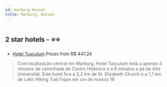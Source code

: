 ```yaml
---
id: marburg-hessen
title: Marburg, Hessen
---
```


<center><img src="https://i.travelapi.com/hotels/24000000/23670000/23665800/23665731/4834295d_z.jpg" alt="" /></center>


##  2 star hotels - ⭐️⭐️

-    [Hotel Tusculum](https://www.hurb.com/br/aud/https://www.hurb.com/br/hotels/marburg/hotel-tusculum-HT-96DO?cmp=18055) Prices from R$ 447,24
   > Com localização central em Marburg, Hotel Tusculum está a apenas 4 minutos de caminhada de Centro Histórico e a 6 minutos a pé de Alte Universität.  Este hotel fica a 2,2 km de St. Elizabeth Church e a 1,7 km de Lahn Hiking Trail.Fique em um de nossos 19 
